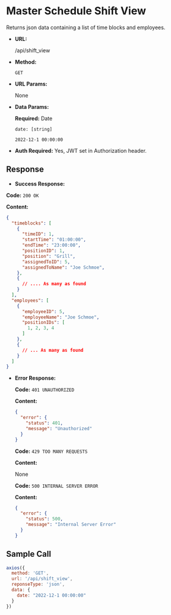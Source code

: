 # Master Schedule Shift View

Returns json data containing a list of time blocks and employees.

- **URL:**

  /api/shift_view

- **Method:**

  `GET`

- **URL Params:**

  None

- **Data Params:**

  __Required:__ Date

  `date: [string]`

  `2022-12-1 00:00:00`

- **Auth Required:** Yes, JWT set in Authorization header.

## Response

- **Success Response:**

**Code:** `200 OK`

**Content:**

```json
{
  "timeblocks": [
    {
      "timeID": 1,
      "startTime": "01:00:00",
      "endTime": "23:00:00",
      "positionID": 1,
      "position": "Grill",
      "assignedToID": 5,
      "assignedToName": "Joe Schmoe",
    },
    {
      // .... As many as found
    }
  ],
  "employees": [
    {
      "employeeID": 5,
      "employeeName": "Joe Schmoe",
      "positionIDs": [
        1, 2, 3, 4
      ]
    },
    {
      // ... As many as found
    }
  ]
}
```

- **Error Response:**

  **Code:** `401 UNAUTHORIZED`

  **Content:**

  ```json
  {
    "error": {
      "status": 401,
      "message": "Unauthorized"
    }
  }
  ```

  **Code:** `429 TOO MANY REQUESTS`

  **Content:**

  None

  **Code:** `500 INTERNAL SERVER ERROR`

  **Content:** 

  ```json
  {
    "error": {
      "status": 500,
      "message": "Internal Server Error"
    }
  }
  ```

## Sample Call

```javascript
axios({
  method: 'GET',
  url: '/api/shift_view',
  reponseType: 'json',
  data: {
    date: "2022-12-1 00:00:00"
  }
})
```